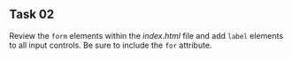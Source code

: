 ## Task 02
Review the `form` elements within the *index.html* file and add `label` elements to all input controls. Be sure to include the `for`  attribute. 